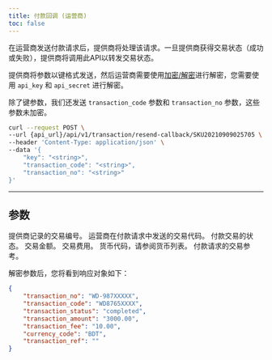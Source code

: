 ```yaml
---
title: 付款回调 (运营商)
toc: false
---
```


<x-row>
<x-col class="md:max-w-lg">

在运营商发送付款请求后，提供商将处理该请求。一旦提供商获得交易状态（成功或失败），提供商将调用此API以转发交易状态。

提供商将参数以键格式发送，然后运营商需要使用[加密/解密](/api/authentication)进行解密，您需要使用 `api_key` 和 `api_secret` 进行解密。

除了键参数，我们还发送 `transaction_code` 参数和 `transaction_no` 参数，这些参数未加密。

</x-col>
<x-col sticky>

```bash title="cURL"
curl --request POST \
--url {api_url}/api/v1/transaction/resend-callback/SKU20210909025705 \
--header 'Content-Type: application/json' \
--data '{
    "key": "<string>",
    "transaction_code": "<string>",
    "transaction_no": "<string>"
}'
```

</x-col>
</x-row>

---

<x-row>
<x-col class="md:max-w-lg">

## 参数

<x-properties>
  <x-property name="transaction_no" type="string">
    提供商记录的交易编号。
  </x-property>
  <x-property name="transaction_code" type="string">
    运营商在付款请求中发送的交易代码。
  </x-property>
  <x-property name="transaction_status" type="integer">
    付款交易的状态。
  </x-property>
  <x-property name="transaction_amount" type="double">
    交易金额。
  </x-property>
  <x-property name="transaction_fee" type="double">
    交易费用。
  </x-property>
  <x-property name="currency_code" type="string">
    货币代码，请参阅货币列表。
  </x-property>
  <x-property name="transaction_ref" type="double">
    付款请求的交易参考。
  </x-property>
</x-properties>

</x-col>
<x-col sticky>

解密参数后，您将看到响应对象如下：

```json
{
    "transaction_no": "WD-987XXXXX",
    "transaction_code": "WD8765XXXX",
    "transaction_status": "completed",
    "transaction_amount": "3000.00",
    "transaction_fee": "10.00",
    "currency_code": "BDT",
    "transaction_ref": ""
}
```

</x-col>
</x-row>